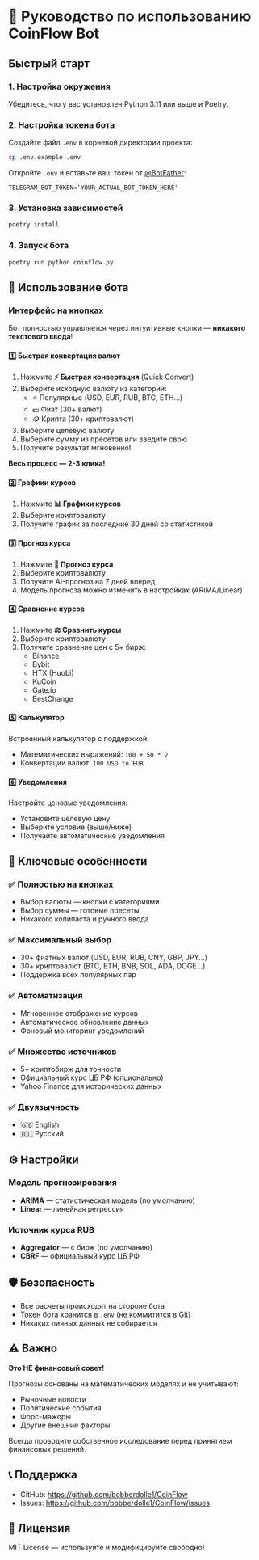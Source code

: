 # 🚀 Руководство по использованию CoinFlow Bot

## Быстрый старт

### 1. Настройка окружения

Убедитесь, что у вас установлен Python 3.11 или выше и Poetry.

### 2. Настройка токена бота

Создайте файл `.env` в корневой директории проекта:

```bash
cp .env.example .env
```

Откройте `.env` и вставьте ваш токен от [@BotFather](https://t.me/BotFather):

```
TELEGRAM_BOT_TOKEN='YOUR_ACTUAL_BOT_TOKEN_HERE'
```

### 3. Установка зависимостей

```bash
poetry install
```

### 4. Запуск бота

```bash
poetry run python coinflow.py
```

## 📱 Использование бота

### Интерфейс на кнопках

Бот полностью управляется через интуитивные кнопки — **никакого текстового ввода**!

#### 1️⃣ Быстрая конвертация валют

1. Нажмите **⚡ Быстрая конвертация** (Quick Convert)
2. Выберите исходную валюту из категорий:
   - ⭐ Популярные (USD, EUR, RUB, BTC, ETH...)
   - 💵 Фиат (30+ валют)
   - 🪙 Крипта (30+ криптовалют)
3. Выберите целевую валюту
4. Выберите сумму из пресетов или введите свою
5. Получите результат мгновенно!

**Весь процесс — 2-3 клика!**

#### 2️⃣ Графики курсов

1. Нажмите **📊 Графики курсов**
2. Выберите криптовалюту
3. Получите график за последние 30 дней со статистикой

#### 3️⃣ Прогноз курса

1. Нажмите **🔮 Прогноз курса**
2. Выберите криптовалюту
3. Получите AI-прогноз на 7 дней вперед
4. Модель прогноза можно изменить в настройках (ARIMA/Linear)

#### 4️⃣ Сравнение курсов

1. Нажмите **⚖️ Сравнить курсы**
2. Выберите криптовалюту
3. Получите сравнение цен с 5+ бирж:
   - Binance
   - Bybit
   - HTX (Huobi)
   - KuCoin
   - Gate.io
   - BestChange

#### 5️⃣ Калькулятор

Встроенный калькулятор с поддержкой:
- Математических выражений: `100 + 50 * 2`
- Конвертации валют: `100 USD to EUR`

#### 6️⃣ Уведомления

Настройте ценовые уведомления:
- Установите целевую цену
- Выберите условие (выше/ниже)
- Получайте автоматические уведомления

## 🌟 Ключевые особенности

### ✅ Полностью на кнопках
- Выбор валюты — кнопки с категориями
- Выбор суммы — готовые пресеты
- Никакого копипаста и ручного ввода

### ✅ Максимальный выбор
- 30+ фиатных валют (USD, EUR, RUB, CNY, GBP, JPY...)
- 30+ криптовалют (BTC, ETH, BNB, SOL, ADA, DOGE...)
- Поддержка всех популярных пар

### ✅ Автоматизация
- Мгновенное отображение курсов
- Автоматическое обновление данных
- Фоновый мониторинг уведомлений

### ✅ Множество источников
- 5+ криптобирж для точности
- Официальный курс ЦБ РФ (опционально)
- Yahoo Finance для исторических данных

### ✅ Двуязычность
- 🇬🇧 English
- 🇷🇺 Русский

## ⚙️ Настройки

### Модель прогнозирования
- **ARIMA** — статистическая модель (по умолчанию)
- **Linear** — линейная регрессия

### Источник курса RUB
- **Aggregator** — с бирж (по умолчанию)
- **CBRF** — официальный курс ЦБ РФ

## 🛡️ Безопасность

- Все расчеты происходят на стороне бота
- Токен бота хранится в `.env` (не коммитится в Git)
- Никаких личных данных не собирается

## ⚠️ Важно

**Это НЕ финансовый совет!**

Прогнозы основаны на математических моделях и не учитывают:
- Рыночные новости
- Политические события
- Форс-мажоры
- Другие внешние факторы

Всегда проводите собственное исследование перед принятием финансовых решений.

## 📞 Поддержка

- GitHub: https://github.com/bobberdolle1/CoinFlow
- Issues: https://github.com/bobberdolle1/CoinFlow/issues

## 📄 Лицензия

MIT License — используйте и модифицируйте свободно!

